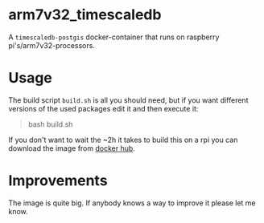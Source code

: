 # arm7v32_timescaledb

A `timescaledb-postgis` docker-container that runs on raspberry pi's/arm7v32-processors. 

# Usage

The build script `build.sh` is all you should need, but if you want different versions of the used packages edit it and then execute it:

>bash build.sh

If you don't want to wait the ~2h it takes to build this on a rpi you can download the image from [docker hub](https://hub.docker.com/repository/docker/dekiesel/timescaledb-postgis/general).

# Improvements

The image is quite big. If anybody knows a way to improve it please let me know.

